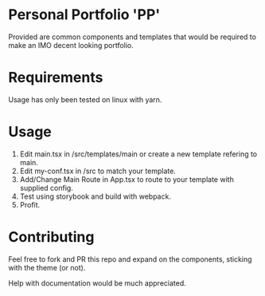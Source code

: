 # Personal Portfolio 'PP'
Provided are common components and templates that would be required to make an IMO decent looking portfolio.

# Requirements
Usage has only been tested on linux with yarn.

# Usage
1. Edit main.tsx in /src/templates/main or create a new template refering to main.
2. Edit my-conf.tsx in /src to match your template.
3. Add/Change Main Route in App.tsx to route to your template with supplied config.
4. Test using storybook and build with webpack.
5. Profit.

# Contributing
Feel free to fork and PR this repo and expand on the components, sticking with the theme (or not).

Help with documentation would be much appreciated.
